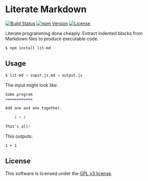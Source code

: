 # Literate Markdown

[![Build Status](https://img.shields.io/travis/sapeien/lit-md/master.svg?style=flat-square)](https://travis-ci.org/sapeien/lit-md)
[![npm Version](https://img.shields.io/npm/v/lit-md.svg?style=flat-square)](https://www.npmjs.com/package/lit-md)
[![License](https://img.shields.io/npm/l/lit-md.svg?style=flat-square)](https://raw.githubusercontent.com/sapeien/lit-md/master/LICENSE)

Literate programming done cheaply. Extract indented blocks from Markdown files to produce executable code.

```
$ npm install lit-md
```


## Usage

```sh
$ lit-md < input.js.md > output.js
```

The input might look like:

```md
Some program
============

Add one and one together.

    1 + 1

That's all!
```

This outputs:

```
1 + 1
```


## License

This software is licensed under the [GPL v3 license](//github.com/sapeien/lit-md/blob/master/LICENSE).
